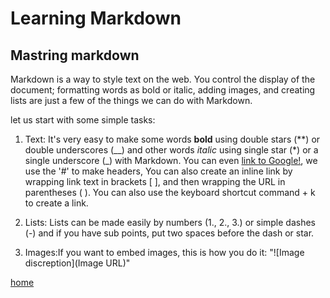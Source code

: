 # Learning Markdown
## Mastring markdown

Markdown is a way to style text on the web. You control the display of the document; formatting words as bold or italic, adding images, and creating lists are just a few of the things we can do with Markdown.

let us start with some simple tasks:
1. Text:
  It's very easy to make some words **bold** using double stars (**) or double underscores (__) and other words *italic* using single star (*) or a single underscore (_) with Markdown. You can even [link to Google!](http://google.com "Google.com"), we use the '#' to make headers, You can also create an inline link by wrapping link text in brackets [ ], and then wrapping the URL in parentheses ( ). You can also use the keyboard shortcut command + k to create a link.
  
2. Lists: Lists can be made easily by numbers (1., 2., 3.) or simple dashes (-) and if you have sub points, put two spaces before the dash or star.

3. Images:If you want to embed images, this is how you do it: "![Image discreption](Image URL)"


[home]( https://kztahat.github.io/reading-notes/)